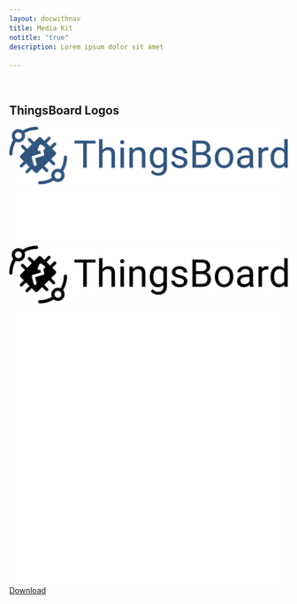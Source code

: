 ```yaml
---
layout: docwithnav
title: Media Kit
notitle: "true"
description: Lorem ipsum dolor sit amet

---
```


<br/>

## ThingsBoard Logos

<div class="mediakit-logos">
    <div class="mediakit-logo">
        <div class="logo-container logo-blue">
            <img src="/images/thingsboard_logo_blue.svg">
        </div>    
    </div>
    <div class="mediakit-logo">
        <div class="logo-container logo-white">
            <img src="/images/thingsboard_logo_white.svg">
        </div>    
    </div>
    <div class="mediakit-logo">
        <div class="logo-container logo-black">
            <img src="/images/thingsboard_logo_black.svg">
        </div>
    </div>
</div>

<div class="mediakit-block">
    <div>
        <a class="button accent" href="ThingsBoard_Logos.zip" target="_blank"><img src="/images/thingsboard_min_white.svg">Download</a>
    </div>     
</div>

<br/>
<br/>

